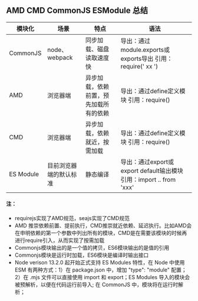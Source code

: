 ## AMD CMD CommonJS ESModule 总结

| 模块化	| 场景|	特点 |	语法 |
|  ----  | ----  | ----|----|
| CommonJS | node、webpack	| 同步加载、磁盘读取速度快 | 导出：通过module.exports或exports导出 引用：require(' xx ') |
| AMD	| 浏览器端| 	异步加载，依赖前置，预先加载所有的依赖	| 导出：通过define定义模块 引用：require()|
| CMD	| 浏览器端 | 	异步加载，依赖就近，按需加载 | 导出：通过define定义模块 引用：require() |
| ES Module	| 目前浏览器端的默认标准 |	静态编译 | 导出：通过export或export default输出模块 引用：import .. from 'xxx'| 

#### 注：

- requirejs实现了AMD规范，seajs实现了CMD规范
- AMD 推崇依赖前置、提前执行，CMD推崇就近依赖、延迟执行。比如AMD会在申明依赖的第一个参数中列出所有的模块，CMD是在需要该模块的时候再进行require引入，从而实现了按需加载
- Commonjs模块输出的是一个值的拷贝，ES6模块输出的是值的引用
- Commonjs模块是运行时加载，ES6模块是编译时输出接口
- Node verison 13.2.0 起开始正式支持 ES Modules 特性，在 Node 中使用 ESM 有两种方式：1）在 package.json 中，增加 "type": "module" 配置；2）在 .mjs 文件可以直接使用 import 和 export；ES Modules 导入的模块会被预解析，以便在代码运行前导入;
在 CommonJS 中，模块将在运行时解析；
